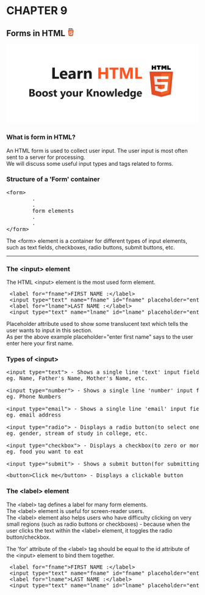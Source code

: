 # CHAPTER 9
## Forms in HTML <img src="https://github.com/Ninja-Vikash/Assets/blob/main/Asset%20Icon/htmlLogo.png" height="20px" />
![Banner](https://github.com/Ninja-Vikash/Assets/blob/main/HTML%20Assets/HTML.png)

### What is form in HTML?
An HTML form is used to collect user input. The user input is most often sent to a server for processing. <br>
We will discuss some useful input types and tags related to forms.

### Structure of a 'Form' container
<pre>
&lt;form&gt;
        .
        .
        form elements
        .
        .
&lt;/form&gt;
</pre>
The &lt;form&gt; element is a container for different types of input elements, such as text fields, checkboxes, radio buttons, submit buttons, etc.
<hr>

### The &lt;input&gt; element
The HTML &lt;input&gt; element is the most used form element.
<pre>
 &ltlabel for="fname"&gtFIRST NAME :&lt/label&gt
 &ltinput type="text" name="fname" id="fname" placeholder="enter first name"&gt
 &ltlabel for="lname"&gtLAST NAME :&lt/label&gt
 &ltinput type="text" name="lname" id="lname" placeholder="enter last name"&gt
</pre>

Placeholder attribute used to show some translucent text which tells the user wants to input in this section.<br>
As per the above example placeholder="enter first name" says to the user enter here your first name.

### Types of &lt;input&gt;
<pre>
&lt;input type="text"&gt; - Shows a single line 'text' input field
eg. Name, Father's Name, Mother's Name, etc.
        
&lt;input type="number"&gt; - Shows a single line 'number' input field
eg. Phone Numbers
        
&lt;input type="email"&gt; - Shows a single line 'email' input field
eg. email address
        
&lt;input type="radio"&gt; - Displays a radio button(to select one of many choices)
eg. gender, stream of study in college, etc.
        
&lt;input type="checkbox"&gt; - Displays a checkbox(to zero or more of many choices)
eg. food you want to eat
        
&lt;input type="submit"&gt; - Shows a submit button(for submitting the form)
</pre>

<pre>
&lt;button&gt;Click me&lt;/button&gt; - Displays a clickable button
</pre>

### The &lt;label&gt; element
The &lt;label&gt; tag defines a label for many form elements. <br>
The &lt;label&gt; element is useful for screen-reader users.<br>
The &lt;label&gt; element also helps users who have difficulty clicking on very small regions (such as radio buttons or checkboxes) - because when the user clicks the text within the &lt;label&gt; element, it toggles the radio button/checkbox. <br>

The 'for' attribute of the &lt;label&gt; tag should be equal to the id attribute of the &lt;input&gt; element to bind them together.
<pre>
 &ltlabel for="fname"&gtFIRST NAME :&lt/label&gt
 &ltinput type="text" name="fname" id="fname" placeholder="enter first name"&gt
 &ltlabel for="lname"&gtLAST NAME :&lt/label&gt
 &ltinput type="text" name="lname" id="lname" placeholder="enter last name"&gt
</pre>

